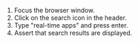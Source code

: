 1. Focus the browser window.
2. Click on the search icon in the header.
3. Type "real-time apps" and press enter.
4. Assert that search results are displayed.